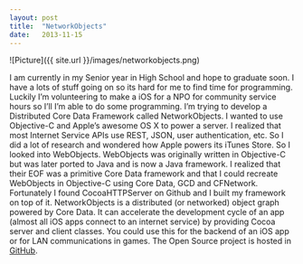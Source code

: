 ```yaml
---
layout: post
title:  "NetworkObjects"
date:   2013-11-15
---
```

![Picture]({{ site.url }}/images/networkobjects.png)

I am currently in my Senior year in High School and hope to graduate soon. I have a lots of stuff going on so its hard for me to find time for programming. Luckily I’m volunteering to make a iOS for a NPO for community service hours so I’ll I’m able to do some programming. I’m trying to develop a Distributed Core Data Framework called NetworkObjects. I wanted to use Objective-C and Apple’s awesome OS X to power a server. I realized that most Internet Service APIs use REST, JSON, user authentication, etc. So I did a lot of research and wondered how Apple powers its iTunes Store. So I looked into WebObjects. WebObjects was originally written in Objective-C but was later ported to Java and is now a Java framework. I realized that their EOF was a primitive Core Data framework and that I could recreate WebObjects in Objective-C using Core Data, GCD and CFNetwork. Fortunately I found CocoaHTTPServer on Github and I built my framework on top of it. NetworkObjects is a distributed (or networked) object graph powered by Core Data. It can accelerate the development cycle of an app (almost all iOS apps connect to an internet service) by providing Cocoa server and client classes. You could use this for the backend of an iOS app or for LAN communications in games. The Open Source project is hosted in [GitHub][NetworkObjects].

[NetworkObjects]: http://github.com/colemancda/networkobjects